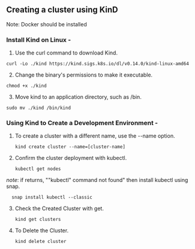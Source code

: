 ## Creating a cluster using KinD
Note: Docker should be installed
### Install Kind on Linux - 
  1. Use the curl command to download Kind. 
  
    curl -Lo ./kind https://kind.sigs.k8s.io/dl/v0.14.0/kind-linux-amd64
    
   2. Change the binary's permissions to make it executable.
   
    chmod +x ./kind
    
   3. Move kind to an application directory, such as /bin.
   
    sudo mv ./kind /bin/kind
    
### Using Kind to Create a Development Environment -
  1. To create a cluster with a different name, use the --name option.
  
         kind create cluster --name=[cluster-name]
      
  2. Confirm the cluster deployment with kubectl.
  
         kubectl get nodes
      
  *note*: if returns, ""kubectl" command not found" then install kubectl using snap.
   
      snap install kubectl --classic
      
   3. Check the Created Cluster with get.
   
          kind get clusters
      
   4. To Delete the Cluster.
    
          kind delete cluster
    
    
   
    
